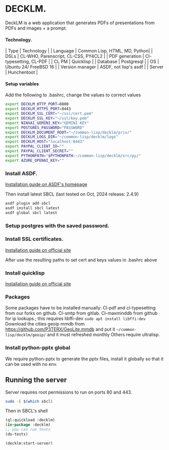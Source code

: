 # DECKLM.
DeckLM is a web application that generates PDFs of presentations from PDFs and images + a prompt.

#### Technology.
| Type | Technology |
| Language | Common Lisp, HTML, MD, Python|
| DSLs | CL-WHO, Parenscript, CL-CSS, PY4CL2 |
| PDF generation | Cl-typesetting, CL-PDF |
| CL PM | Quicklisp |
| Database | Postgresql |
| OS | Ubuntu 24/ FreeBSD 16 |
| Version manager | ASDF, not lisp's asdf |
| Server | Hunchentoot |

#### Setup variables
Add the following to .bashrc, change the values to correct values
```bash
export DECKLM_HTTP_PORT=8000
export DECKLM_HTTPS_PORT=8443
export DECKLM_SSL_CERT="~/ssl/cert.pem"
export DECKLM_SSL_KEY="~/ssl/key.pem"
export NINXAI_GEMINI_KEY="GEMINI KEY"
export POSTGRES_PASSWORD="PASSWORD"
export DECKLM_DOCUMENT_ROOT="~/common-lisp/decklm/priv/"
export DECKLM_LOGS_DIR="~/common-lisp/decklm/logs"
export DECKLM_HOST="localhost:8443"
export PAYPAL_CLIENT_ID=""
export PAYPAL_CLIENT_SECRET=""
export PYTHONPATH="$PYTHONPATH:~/common-lisp/decklm/src/py/"
export AZURE_OPENAI_KEY=""
```

### Install ASDF.
[Installation guide on ASDF's homepage](https://asdf-vm.com)

Then install latest SBCL (last tested on Oct, 2024 release: 2.4.9)
```bash
asdf plugin add sbcl
asdf install sbcl latest
asdf global sbcl latest
```

### Setup postgres with the saved password.

### Install SSL certificates.
[Installation guide on official site](https://certbot.eff.org/)

After use the resulting paths to set cert and keys values in .bashrc above

### Install quicklisp
[Installation guide on official site](https://www.quicklisp.org/beta/)

### Packages
Some packages have to be installed manually: 
Cl-pdf and cl-typesetting from our forks on github. Cl-smtp from gitlab.
Cl-maxminddb from github for ip lookups.; this requires libffi-dev `sudo apt install libffi-dev`
Download the cities geoip mmdb from https://github.com/P3TERX/GeoLite.mmdb and put it `~/common-lisp/decklm/geoip/` and it must refreshed monthly
Others require ultralisp.


### Install python-pptx global
We require python-pptx to generate the pptx files, install it globally so that it can be used with no env.

## Running the server
Server requires root permissions to run on ports 80 and 443.
```bash
sudo -E $(which sbcl)
```

Then in SBCL's shell
```lisp
(ql:quickload :decklm)
(in-package :decklm)
;; you can run tests 
(do-tests)

(decklm:start-server)
```
